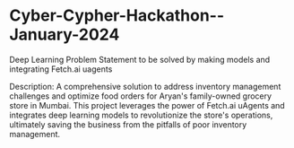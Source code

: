 # Cyber-Cypher-Hackathon--January-2024
Deep Learning Problem Statement to be solved by making models and integrating Fetch.ai uagents

Description:
A comprehensive solution to address inventory management challenges and optimize food orders for Aryan's family-owned grocery store in Mumbai. This project leverages the power of Fetch.ai uAgents and integrates deep learning models to revolutionize the store's operations, ultimately saving the business from the pitfalls of poor inventory management.
